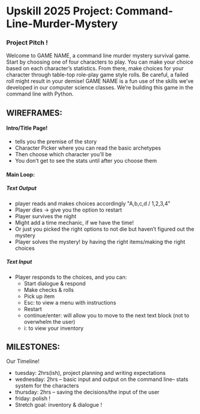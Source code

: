 # Upskill 2025 Project: Command-Line-Murder-Mystery

### Project Pitch !
Welcome to GAME NAME, a command line murder mystery survival game. Start by choosing one of four characters to play. You can make your choice based on each character’s statistics. From there, make choices for your character through table-top role-play game style rolls. Be careful, a failed roll might result in your demise! GAME NAME is a fun use of the skills we’ve developed in our computer science classes. We’re building this game in the command line with Python. 

## WIREFRAMES:

#### Intro/Title Page! 
* tells you the premise of the story
* Character Picker where you can read the basic archetypes
* Then choose which character you'll be
* You don’t get to see the stats until after you choose them
#### Main Loop:
##### Text Output
* player reads and makes choices accordingly "A,b,c,d / 1,2,3,4"
* Player dies → give you the option to restart
* Player survives the night
* Might add a time mechanic, if we have the time!
* Or just you picked the right options to not die but haven’t figured out the mystery
* Player solves the mystery! by having the right items/making the right choices
##### Text Input
* Player responds to the choices, and you can:
    * Start dialogue & respond
    * Make checks & rolls
    * Pick up item
    * Esc: to view a menu with instructions
    * Restart
    * continue/enter: will allow you to move to the next text block (not to overwhelm the user)
    * i: to view your inventory

## MILESTONES:
Our Timeline!
* tuesday: 2hrs(ish), project planning and writing expectations
* wednesday: 2hrs – basic input and output on the command line– stats system for the characters
* thursday: 2hrs – saving the decisions/the input of the user
* friday: polish !
* Stretch goal: inventory & dialogue !


